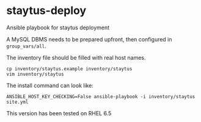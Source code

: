 # staytus-deploy
Ansible playbook for staytus deployment

A MySQL DBMS needs to be prepared upfront,
then configured in `group_vars/all`.

The inventory file should be filled with
real host names.

```
cp inventory/staytus.example inventory/staytus
vim inventory/staytus
```

The install command can look like:

```
ANSIBLE_HOST_KEY_CHECKING=False ansible-playbook -i inventory/staytus site.yml
```

This version has been tested on RHEL 6.5
